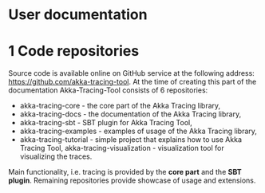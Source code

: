 User documentation
==================

# 1 Code repositories

Source code is available online on GitHub service at the following address: https://github.com/akka-tracing-tool. At the time of creating this part of the documentation  Akka-Tracing-Tool consists of 6 repositories:

* akka-tracing-core - the core part of the Akka Tracing library,
* akka-tracing-docs - the documentation of the Akka Tracing library,
* akka-tracing-sbt - SBT plugin for Akka Tracing Tool,
* akka-tracing-examples - examples of usage of the Akka Tracing library,
* akka-tracing-tutorial - simple project that explains how to use Akka Tracing Tool,
akka-tracing-visualization - visualization tool for visualizing the traces.

Main functionality, i.e. tracing is provided by the **core part** and the **SBT plugin**. Remaining repositories provide showcase of usage and extensions.
